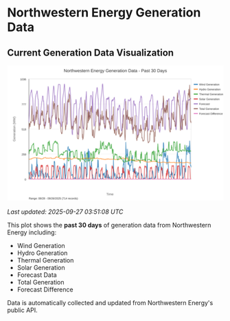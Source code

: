# Northwestern Energy Generation Data

## Current Generation Data Visualization

![Northwestern Energy Generation Data](images/nwe_generation_plot.svg)

*Last updated: 2025-09-27 03:51:08 UTC*

This plot shows the **past 30 days** of generation data from Northwestern Energy including:
- Wind Generation
- Hydro Generation  
- Thermal Generation
- Solar Generation
- Forecast Data
- Total Generation
- Forecast Difference

Data is automatically collected and updated from Northwestern Energy's public API.

